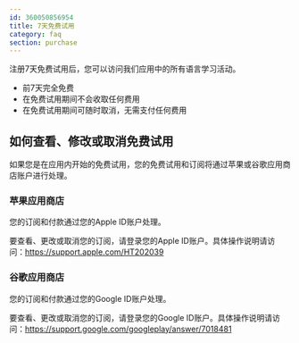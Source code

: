 ```yaml
---
id: 360050856954
title: 7天免费试用
category: faq
section: purchase
---
```


注册7天免费试用后，您可以访问我们应用中的所有语言学习活动。

- 前7天完全免费
- 在免费试用期间不会收取任何费用
- 在免费试用期间可随时取消，无需支付任何费用

## 如何查看、修改或取消免费试用

如果您是在应用内开始的免费试用，您的免费试用和订阅将通过苹果或谷歌应用商店账户进行处理。

### 苹果应用商店

您的订阅和付款通过您的Apple ID账户处理。

要查看、更改或取消您的订阅，请登录您的Apple ID账户。具体操作说明请访问：<https://support.apple.com/HT202039>

### 谷歌应用商店

您的订阅和付款通过您的Google ID账户处理。

要查看、更改或取消您的订阅，请登录您的Google ID账户。具体操作说明请访问：<https://support.google.com/googleplay/answer/7018481>
